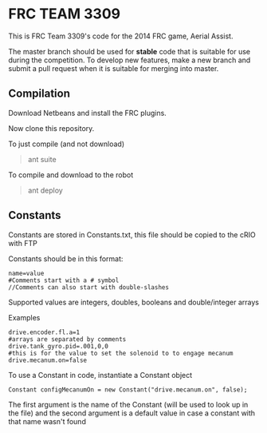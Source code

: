 FRC TEAM 3309
=============

This is FRC Team 3309's code for the 2014 FRC game, Aerial Assist.

The master branch should be used for __stable__ code that is suitable for use during the competition.
To develop new features, make a new branch and submit a pull request when it is suitable for merging into master.

Compilation
-----------

Download Netbeans and install the FRC plugins.

Now clone this repository.

To just compile (and not download)
> ant suite

To compile and download to the robot
> ant deploy


Constants
---------

Constants are stored in Constants.txt, this file should be copied to the cRIO with FTP

Constants should be in this format:
```
name=value
#Comments start with a # symbol
//Comments can also start with double-slashes
```

Supported values are integers, doubles, booleans and double/integer arrays

Examples
```
drive.encoder.fl.a=1
#arrays are separated by comments
drive.tank_gyro.pid=.001,0,0
#this is for the value to set the solenoid to to engage mecanum
drive.mecanum.on=false
```

To use a Constant in code, instantiate a Constant object
```
Constant configMecanumOn = new Constant("drive.mecanum.on", false);
```

The first argument is the name of the Constant (will be used to look up in the file) and the second argument is a default value in case a constant with that name wasn't found
